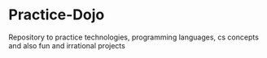 # Practice-Dojo
Repository to practice technologies, programming languages, cs concepts and also fun and irrational projects 
